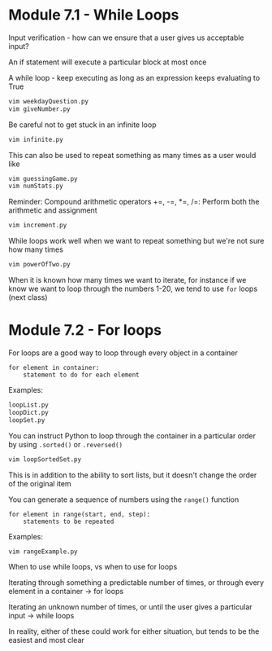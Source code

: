 # Module 7.1 - While Loops

Input verification - how can we ensure that a user gives us acceptable input?

An if statement will execute a particular block at most once

A while loop - keep executing as long as an expression keeps evaluating to True

```bash
vim weekdayQuestion.py
vim giveNumber.py
```

Be careful not to get stuck in an infinite loop

```bash
vim infinite.py
```

This can also be used to repeat something as many times as a user would like

```bash
vim guessingGame.py
vim numStats.py
```

Reminder: Compound arithmetic operators +=, -=, *=, /=: Perform both the arithmetic and assignment

```bash
vim increment.py
```

While loops work well when we want to repeat something but we're not sure how many times

```bash
vim powerOfTwo.py
```

When it is known how many times we want to iterate, for instance if we know we want to loop through the numbers 1-20, we tend to use `for` loops (next class)

# Module 7.2 - For loops

For loops are a good way to loop through every object in a container

```python3
for element in container:
    statement to do for each element
```

Examples:

```bash
loopList.py
loopDict.py
loopSet.py
```

You can instruct Python to loop through the container in a particular order by using `.sorted()` or `.reversed()`

```bash
vim loopSortedSet.py
```

This is in addition to the ability to sort lists, but it doesn't change the order of the original item

You can generate a sequence of numbers using the `range()` function

```python3
for element in range(start, end, step):
    statements to be repeated
```

Examples:

```bash
vim rangeExample.py
```

When to use while loops, vs when to use for loops

Iterating through something a predictable number of times, or through every element in a container -> for loops

Iterating an unknown number of times, or until the user gives a particular input -> while loops

In reality, either of these could work for either situation, but tends to be the easiest and most clear
